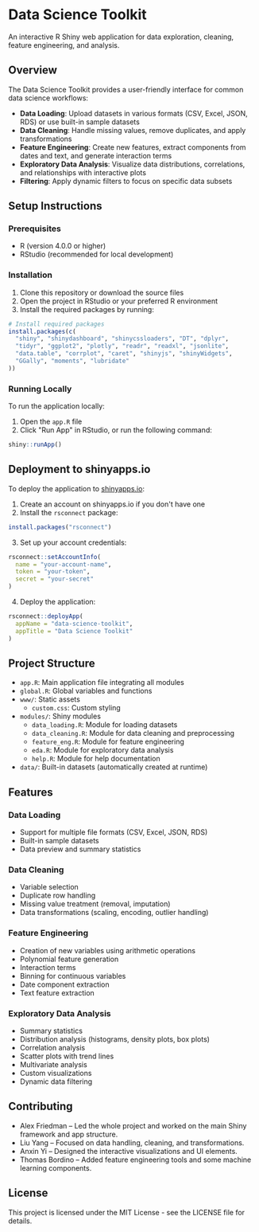 # Data Science Toolkit

An interactive R Shiny web application for data exploration, cleaning, feature engineering, and analysis.

## Overview

The Data Science Toolkit provides a user-friendly interface for common data science workflows:

- **Data Loading**: Upload datasets in various formats (CSV, Excel, JSON, RDS) or use built-in sample datasets
- **Data Cleaning**: Handle missing values, remove duplicates, and apply transformations
- **Feature Engineering**: Create new features, extract components from dates and text, and generate interaction terms
- **Exploratory Data Analysis**: Visualize data distributions, correlations, and relationships with interactive plots
- **Filtering**: Apply dynamic filters to focus on specific data subsets

## Setup Instructions

### Prerequisites

- R (version 4.0.0 or higher)
- RStudio (recommended for local development)

### Installation

1. Clone this repository or download the source files
2. Open the project in RStudio or your preferred R environment
3. Install the required packages by running:

```R
# Install required packages
install.packages(c(
  "shiny", "shinydashboard", "shinycssloaders", "DT", "dplyr", 
  "tidyr", "ggplot2", "plotly", "readr", "readxl", "jsonlite", 
  "data.table", "corrplot", "caret", "shinyjs", "shinyWidgets",
  "GGally", "moments", "lubridate"
))
```

### Running Locally

To run the application locally:

1. Open the `app.R` file
2. Click "Run App" in RStudio, or run the following command:

```R
shiny::runApp()
```

## Deployment to shinyapps.io

To deploy the application to [shinyapps.io](https://www.shinyapps.io/):

1. Create an account on shinyapps.io if you don't have one
2. Install the `rsconnect` package:

```R
install.packages("rsconnect")
```

3. Set up your account credentials:

```R
rsconnect::setAccountInfo(
  name = "your-account-name",
  token = "your-token",
  secret = "your-secret"
)
```

4. Deploy the application:

```R
rsconnect::deployApp(
  appName = "data-science-toolkit",
  appTitle = "Data Science Toolkit"
)
```

## Project Structure

- `app.R`: Main application file integrating all modules
- `global.R`: Global variables and functions
- `www/`: Static assets
  - `custom.css`: Custom styling
- `modules/`: Shiny modules
  - `data_loading.R`: Module for loading datasets
  - `data_cleaning.R`: Module for data cleaning and preprocessing
  - `feature_eng.R`: Module for feature engineering
  - `eda.R`: Module for exploratory data analysis
  - `help.R`: Module for help documentation
- `data/`: Built-in datasets (automatically created at runtime)

## Features

### Data Loading
- Support for multiple file formats (CSV, Excel, JSON, RDS)
- Built-in sample datasets
- Data preview and summary statistics

### Data Cleaning
- Variable selection
- Duplicate row handling
- Missing value treatment (removal, imputation)
- Data transformations (scaling, encoding, outlier handling)

### Feature Engineering
- Creation of new variables using arithmetic operations
- Polynomial feature generation
- Interaction terms
- Binning for continuous variables
- Date component extraction
- Text feature extraction

### Exploratory Data Analysis
- Summary statistics
- Distribution analysis (histograms, density plots, box plots)
- Correlation analysis
- Scatter plots with trend lines
- Multivariate analysis
- Custom visualizations
- Dynamic data filtering

## Contributing

- Alex Friedman – Led the whole project and worked on the main Shiny framework and app structure.
- Liu Yang – Focused on data handling, cleaning, and transformations.
- Anxin Yi – Designed the interactive visualizations and UI elements.
- Thomas Bordino – Added feature engineering tools and some machine learning components.

## License

This project is licensed under the MIT License - see the LICENSE file for details.
